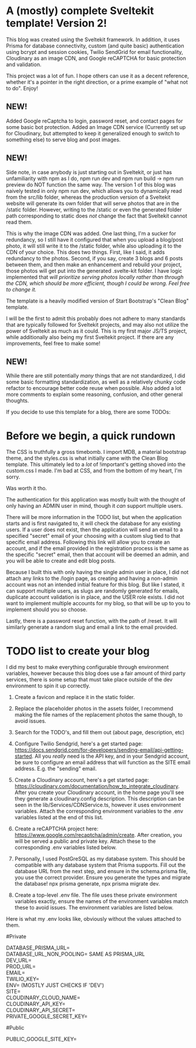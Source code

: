 # A (mostly) complete Sveltekit template! Version 2!

This blog was created using the Sveltekit framework. In addition, it uses Prisma for database connectivity, custom (and quite basic) authentication using bcrypt and session cookies, Twilio SendGrid for email functionality, Cloudinary as an image CDN, and Google reCAPTCHA for basic protection and validation.

This project was a lot of fun. I hope others can use it as a decent reference, whether it's a pointer in the right direction, or a prime example of "what not to do". Enjoy!

## NEW!

Added Google reCaptcha to login, password reset, and contact pages for some basic bot protection. Added an Image CDN service (Currently set up for Cloudinary, but attempted to keep it generalized enough to switch to something else) to serve blog and post images.

## NEW!

Side note, in case anybody is just starting out in Sveltekit, or just has unfamiliarity with npm as I do, npm run dev and npm run build -> npm run preview do NOT function the same way. The version 1 of this blog was naively tested in only npm run dev, which allows you to dynamically read from the src/lib folder, whereas the production version of a Sveltekit website will generate its own folder that will serve photos that are in the /static folder. However, writing to the /static or even the generated folder path corresponding to static does _not_ change the fact that Sveltekit cannot read them.

This is why the image CDN was added. One last thing, I'm a sucker for redundancy, so I still have it configured that when you upload a blog/post photo, it will still write it to the /static folder, while also uploading it to the CDN of your choice. This does two things. First, like I said, it adds redundancy to the photos. Second, if you say, create 3 blogs and 6 posts between them, and then make an enhancement and rebuild your project, those photos will get put into the generated .svelte-kit folder. I have logic implemented that _will prioritize serving photos locally rather than through the CDN, which should be more efficient, though I could be wrong. Feel free to change it._

The template is a heavily modified version of Start Bootstrap's "Clean Blog" template.

I will be the first to admit this probably does not adhere to many standards that are typically followed for Sveltekit projects, and may also not utilize the power of Sveltekit as much as it could. This is my first major JS/TS project, while additionally also being my first Sveltekit project. If there are any improvements, feel free to make some!

## NEW!

While there are still potentially _many_ things that are not standardized, I did some basic formatting standardization, as well as a relatively chunky code refactor to encourage better code reuse when possible. Also added a lot more comments to explain some reasoning, confusion, and other general thoughts.

If you decide to use this template for a blog, there are some TODOs:

# Before we begin, a quick rundown

The CSS is truthfully a gross timebomb. I import MDB, a material bootstrap theme, and the styles.css is what initially came with the Clean Blog template. This ultimately led to a _lot_ of !important's getting shoved into the custom.css I made. I'm bad at CSS, and from the bottom of my heart, I'm sorry.

Was worth it tho.

The authentication for this application was mostly built with the thought of only having an ADMIN user in mind, though it _can_ support multiple users.

There will be more information in the TODO list, but when the application starts and is first navigated to, it will check the database for any existing users. If a user does not exist, then the application will send an email to a specified "secret" email of your choosing with a custom slug tied to that specific email address. Following this link will allow you to create an account, and if the email provided in the registration process is the same as the specific "secret" email, then that account will be deemed an admin, and you will be able to create and edit blog posts.

Because I built this with only having the single admin user in place, I did not attach any links to the /login page, as creating and having a non-admin account was not an intended initial feature for this blog. But like I stated, it can support multiple users, as slugs are randomly generated for emails, duplicate account validation is in place, and the USER role exists. I did not want to implement multiple accounts for my blog, so that will be up to you to implement should you so choose.

Lastly, there is a password reset function, with the path of /reset. It will similarly generate a random slug and email a link to the email provided.

# TODO list to create your blog

I did my best to make everything configurable through environment variables, however because this blog does use a fair amount of third party services, there is some setup that must take place outside of the dev environment to spin it up correctly.

1. Create a favicon and replace it in the static folder.

2. Replace the placeholder photos in the assets folder, I recommend making the file names of the replacement photos the same though, to avoid issues.

3. Search for the TODO's, and fill them out (about page, description, etc)

4. Configure Twilio Sendgrid, here's a get started page: https://docs.sendgrid.com/for-developers/sending-email/api-getting-started. All you _really_ need is the API key, and in your Sendgrid account, be sure to configure an email address that will function as the SITE email address. E.g. the "sending" email.

5. Create a Cloudinary account, here's a get started page: https://cloudinary.com/documentation/how_to_integrate_cloudinary. After you create your Cloudinary account, in the home page you'll see they generate a cloudinary.config description. This description can be seen in the lib/Services/CDNService.ts, however it uses environment variables. Attach the corresponding environment variables to the .env variables listed at the end of this list.

6. Create a reCAPTCHA project here: https://www.google.com/recaptcha/admin/create. After creation, you will be served a public and private key. Attach these to the corresponding .env variables listed below.

7. Personally, I used PostGreSQL as my database system. This should be compatible
   with any database system that Prisma supports. Fill out the database URL from the next
   step, and ensure in the schema.prisma file, you use the correct provider.
   Ensure you generate the types and migrate the database! npx prisma generate, npx prisma migrate dev.

8. Create a top-level .env file. The file uses these private environment variables exactly, ensure the names of the environment variables match these to avoid issues. The environment variables are listed below.

Here is what my .env looks like, obviously without the values attached to them.

#Private

DATABASE_PRISMA_URL=
<br>
DATABASE_URL_NON_POOLING= SAME AS PRISMA_URL
<br>
DEV_URL=
<br>
PROD_URL=
<br>
EMAIL=
<br>
TWILIO_KEY=
<br>
ENV= (MOSTLY JUST CHECKS IF 'DEV')
<br>
SITE=
<br>
CLOUDINARY_CLOUD_NAME=
<br>
CLOUDINARY_API_KEY=
<br>
CLOUDINARY_API_SECRET=
<br>
PRIVATE_GOOGLE_SECRET_KEY=

#Public

PUBLIC_GOOGLE_SITE_KEY=
